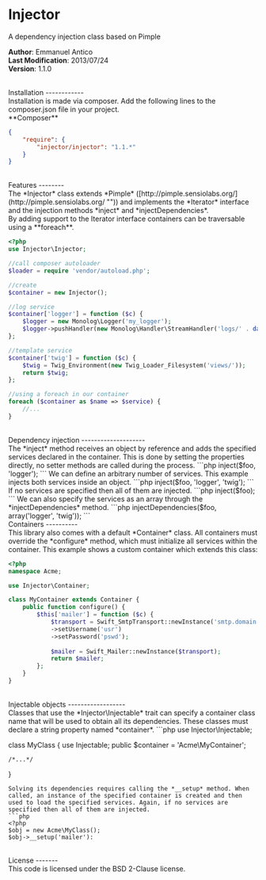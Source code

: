 Injector
========

A dependency injection class based on Pimple

**Author**: Emmanuel Antico<br/>
**Last Modification**: 2013/07/24<br/>
**Version**: 1.1.0

<br/>
Installation
------------
<br/>
Installation is made via composer. Add the following lines to the composer.json file in your project.

<br/>
**Composer**

```json
{
    "require": {
		"injector/injector": "1.1.*"
	}
}
```

<br/>
Features
--------
<br/>
The *Injector* class extends *Pimple* ([http://pimple.sensiolabs.org/](http://pimple.sensiolabs.org/ "")) and implements the *Iterator* interface and the injection methods *inject* and *injectDependencies*.
<br/>
By adding support to the Iterator interface containers can be traversable using a **foreach**.

```php
<?php
use Injector\Injector;

//call composer autoloader
$loader = require 'vendor/autoload.php';

//create
$container = new Injector();

//log service
$container['logger'] = function ($c) {
    $logger = new Monolog\Logger('my_logger');
    $logger->pushHandler(new Monolog\Handler\StreamHandler('logs/' . date('Y-m-d') . '.log', Monolog\Logger::DEBUG));
};

//template service
$container['twig'] = function ($c) {
    $twig = Twig_Environment(new Twig_Loader_Filesystem('views/'));
    return $twig;
};

//using a foreach in our container
foreach ($container as $name => $service) {
    //...
}
```

<br/>
Dependency injection
--------------------
<br/>
The *inject* method receives an object by reference and adds the specified services declared in the container. This is done by setting the properties directly, no setter methods are called during the process.
```php
<?php
$foo = new \stdClass();
//inject the logger service
$container->inject($foo, 'logger');
```
We can define an arbitrary number of services. This example injects both services inside an object.
```php
<?php
$foo = new \stdClass();
//inject both the logger and template services
$container->inject($foo, 'logger', 'twig');
```
If no services are specified then all of them are injected.
```php
<?php
$foo = new \stdClass();
//inject all services
$container->inject($foo);
```
We can also specify the services as an array through the *injectDependencies* method.
```php
<?php
$foo = new \stdClass();
//inject all services
$container->injectDependencies($foo, array('logger', 'twig'));
```

<br/>
Containers
----------
<br/>
This library also comes with a default *Container* class. All containers must override the *configure* method, which must initialize all services within the container. This example shows a custom container which extends this class:

```php
<?php
namespace Acme;

use Injector\Container;

class MyContainer extends Container {
    public function configure() {
        $this['mailer'] = function ($c) {
            $transport = Swift_SmtpTransport::newInstance('smtp.domain.org', 25)
            ->setUsername('usr')
            ->setPassword('pswd');
            
            $mailer = Swift_Mailer::newInstance($transport);
            return $mailer;
        };
    }
}
```
<br/>
Injectable objects
------------------
<br/>
Classes that use the *Injector\Injectable* trait can specify a container class name that will be used to obtain all its dependencies. These classes must declare a string property named *container*.
```php
<?php
namespace Acme;

use Injector\Injectable;

class MyClass {
    use Injectable;
    public $container = 'Acme\\MyContainer';
    
    /*...*/
}
```
Solving its dependencies requires calling the *__setup* method. When called, an instance of the specified container is created and then used to load the specified services. Again, if no services are specified then all of them are injected.
```php
<?php
$obj = new Acme\MyClass();
$obj->__setup('mailer'):
```
<br/>
License
-------
<br/>
This code is licensed under the BSD 2-Clause license.